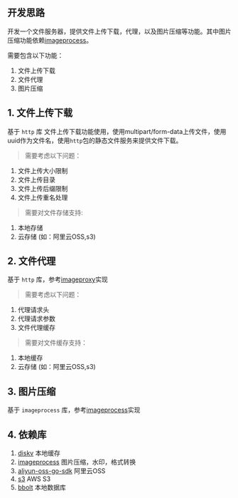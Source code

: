 ## 开发思路
开发一个文件服务器，提供文件上传下载，代理，以及图片压缩等功能。其中图片压缩功能依赖[imageprocess](https://github.com/AndsGo/imageprocess)。

需要包含以下功能：
1. 文件上传下载
2. 文件代理
3. 图片压缩

## 1. 文件上传下载
基于 `http` 库
文件上传下载功能使用，使用multipart/form-data上传文件，使用uuid作为文件名，使用`http`包的静态文件服务来提供文件下载。
> 需要考虑以下问题：
1. 文件上传大小限制
2. 文件上传目录
3. 文件上传后缀限制
4. 文件上传重名处理
> 需要对文件存储支持:
1. 本地存储
2. 云存储 (如：阿里云OSS,s3)

## 2. 文件代理
基于 `http` 库，参考[imageproxy](https://github.com/willnorris/imageproxy)实现
> 需要考虑以下问题：
1. 代理请求头
2. 代理请求参数
3. 文件代理缓存
> 需要对文件缓存支持：
1. 本地缓存
2. 云存储 (如：阿里云OSS,s3)

## 3. 图片压缩
基于 `imageprocess` 库，参考[imageprocess](https://github.com/AndsGo/imageprocess)实现

## 4. 依赖库
1. [diskv](https://github.com/peterbourgon/diskv) 本地缓存
2. [imageprocess](https://github.com/AndsGo/imageprocess) 图片压缩，水印，格式转换
3. [aliyun-oss-go-sdk](https://github.com/aliyun/aliyun-oss-go-sdk) 阿里云OSS
4. [s3](https://github.com/aws/aws-sdk-go) AWS S3
5. [bbolt](https://github.com/etcd-io/bbolt) 本地数据库
